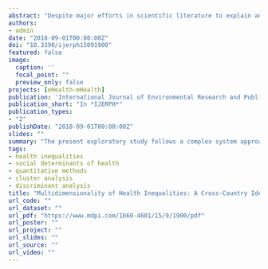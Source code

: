```yaml
---
abstract: "Despite major efforts in scientific literature to explain and understand the social determinants of health inequalities, the complex association between social causes and health outcomes remains empirically questionable and theoretically puzzling. To date, the studies on social determinants of health has mainly been generated by research techniques and methods that were developed to answer specific questions about the causes and effects of particular indicators on specific health outcomes. The present exploratory study follows a complex system approach to capture the interdependence between socioeconomic status, lifestyles, and health in a single measure that enables international comparisons of population health. Specifically, this study is aimed to: (a) classify individuals’ state of health according the usage of multidimensional data on physical and mental health, SES, lifestyles and risk behaviors, in order to (b) compare the relative strength of the different predictors of health groups (or clusters) at the individual-level and, finally, (c) to measure the level of health inequalities between different countries. From a complex system approach, this study uses multivariate classification methods to compare health groups in a sample of 29 countries and shows that interdependence models may be useful to describe and compare between-country health inequalities that are not visible through techniques for the analysis of dependence. The present work offers two fundamental contributions. On the one hand, this study compares the relative relevance of different indicators that are susceptible to affect individual health outcomes; on the other hand, the resulting multidimensional classification of countries according health clusters provides an alternative for inter-country health comparisons."
authors:
- admin
date: "2018-09-01T00:00:00Z"
doi: "10.3390/ijerph15091900"
featured: false
image:
  caption: ''
  focal_point: ""
  preview_only: false
projects: [eHealth-mHealth]
publication: 'International Journal of Environmental Research and Public Health 15(9):1900'
publication_short: "In *IJERPH*"
publication_types:
- "2"
publishDate: "2018-09-01T00:00:00Z"
slides: ""
summary: "The present exploratory study follows a complex system approach to capture the interdependence between socioeconomic status, lifestyles, and health in a single measure that enables international comparisons of population health."
tags:
- health inequalities
- social determinants of health
- quantitative methods
- cluster analysis
- discriminant analysis
title: "Multidimensionality of Health Inequalities: A Cross-Country Identification of Health Clusters through Multivariate Classification Techniques"
url_code: ""
url_dataset: ""
url_pdf: "https://www.mdpi.com/1660-4601/15/9/1900/pdf"
url_poster: ""
url_project: ""
url_slides: ""
url_source: ""
url_video: ""
---
```

